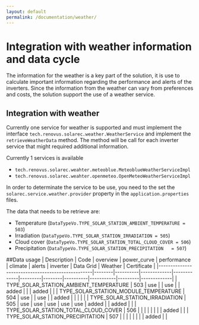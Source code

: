 ```yaml
---
layout: default
permalink: /documentation/weather/
---
```

# Integration with weather information and data cycle
The information for the weather is a key part of the solution, it is use to calculate important information regarding the performance and alerts of the inverters. Since the information from the weather can vary from preferences and costs, the solution support the use of a weather service.

## Integration with weather
Currently one service for weather is supported and must implement the interface `tech.renovus.solarec.weather.WeatherService` and implement the `retrieveWeatherData` method. The method will be call for each inverter service that might required additional information.

Currently 1 services is available
- `tech.renovus.solarec.weahter.meteoblue.MeteoblueWeatherServiceImpl`
- `tech.renovus.solarec.weahter.openmeteo.OpenMeteoWeatherServiceImpl`

In order to determinate the service to be use, you need to the set the `solarec.service.weather.provider` property in the `application.properties` files.

The data that needs to be retrieve are:
- Temperature (`DataTypeVo.TYPE_SOLAR_STATION_AMBIENT_TEMPERATURE = 503`)
- Irradiation (`DataTypeVo.TYPE_SOLAR_STATION_IRRADIATION = 505`)
- Cloud cover (`DataTypeVo.TYPE_SOLAR_STATION_TOTAL_CLOUD_COVER	= 506`)
- Precipitation (`DataTypeVo.TYPE_SOLAR_STATION_PRECIPITATION	= 507`)

##Data usage
| Description                                      | Code   | overview | power_curve | performance | climate | alerts | inverter | Data Grid | Weather | Certificate |
|--------------------------------------------------|--------|----------|-------------|-------------|---------|--------|----------|-----------|---------|-------------|
| TYPE_SOLAR_STATION_AMBIENT_TEMPERATURE           | 503    | use      |             | use         |         | added  |          |           | added   |             |
| TYPE_SOLAR_STATION_MODULE_TEMPERATURE            | 504    | use      |             | use         |         | added  |          |           |         |             |
| TYPE_SOLAR_STATION_IRRADIATION                   | 505    | use      | use         | use         | use     | use    | added    |           | added   |             |
| TYPE_SOLAR_STATION_TOTAL_CLOUD_COVER             | 506    |          |             |             |         |        |          |           | added   |             |
| TYPE_SOLAR_STATION_PRECIPITATION                 | 507    |          |             |             |         |        |          |           | added   |             |
